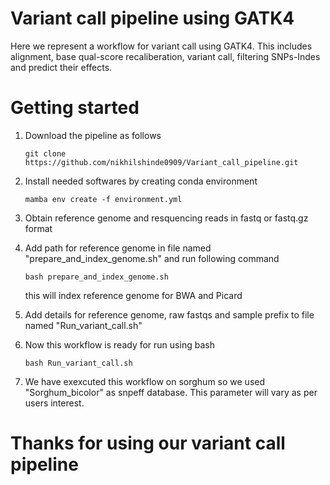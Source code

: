 # Variant call pipeline using GATK4

Here we represent a workflow for variant call using GATK4. This includes alignment, base qual-score recaliberation, variant call, filtering SNPs-Indes and predict their effects.

# Getting started
1. Download the pipeline as follows
   ```
   git clone https://github.com/nikhilshinde0909/Variant_call_pipeline.git
   ```
   
2. Install needed softwares by creating conda environment
   ```
   mamba env create -f environment.yml
   ```
3. Obtain reference genome and resquencing reads in fastq or fastq.gz format
4. Add path for reference genome in file named "prepare_and_index_genome.sh" and run following command
   ```
   bash prepare_and_index_genome.sh
   ``` 
   this will index reference genome for BWA and Picard
   
6. Add details for reference genome, raw fastqs and sample prefix to file named "Run_variant_call.sh" 
7. Now this workflow is ready for run using bash
   ```
   bash Run_variant_call.sh
   ```
   
8. We have exexcuted this workflow on sorghum so we used "Sorghum_bicolor" as snpeff database. This parameter will vary as per users interest.

# Thanks for using our variant call pipeline
